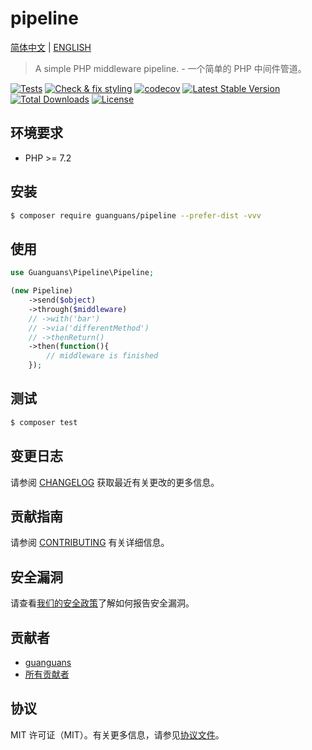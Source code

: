 # pipeline

[简体中文](README-CN.md) | [ENGLISH](README.md)

> A simple PHP middleware pipeline. - 一个简单的 PHP 中间件管道。

[![Tests](https://github.com/guanguans/pipeline/workflows/Tests/badge.svg)](https://github.com/guanguans/pipeline/actions)
[![Check & fix styling](https://github.com/guanguans/pipeline/workflows/Check%20&%20fix%20styling/badge.svg)](https://github.com/guanguans/pipeline/actions)
[![codecov](https://codecov.io/gh/guanguans/pipeline/branch/main/graph/badge.svg?token=URGFAWS6S4)](https://codecov.io/gh/guanguans/pipeline)
[![Latest Stable Version](https://poser.pugx.org/guanguans/pipeline/v)](//packagist.org/packages/guanguans/pipeline)
[![Total Downloads](https://poser.pugx.org/guanguans/pipeline/downloads)](//packagist.org/packages/guanguans/pipeline)
[![License](https://poser.pugx.org/guanguans/pipeline/license)](//packagist.org/packages/guanguans/pipeline)

## 环境要求

* PHP >= 7.2

## 安装

``` bash
$ composer require guanguans/pipeline --prefer-dist -vvv
```

## 使用

``` php
use Guanguans\Pipeline\Pipeline;

(new Pipeline)
	->send($object)
    ->through($middleware)
    // ->with('bar')
    // ->via('differentMethod')
    // ->thenReturn()
    ->then(function(){
    	// middleware is finished
    });
```

## 测试

``` bash
$ composer test
```

## 变更日志

请参阅 [CHANGELOG](CHANGELOG.md) 获取最近有关更改的更多信息。

## 贡献指南

请参阅 [CONTRIBUTING](.github/CONTRIBUTING.md) 有关详细信息。

## 安全漏洞

请查看[我们的安全政策](../../security/policy)了解如何报告安全漏洞。

## 贡献者

* [guanguans](https://github.com/guanguans)
* [所有贡献者](../../contributors)

## 协议

MIT 许可证（MIT）。有关更多信息，请参见[协议文件](LICENSE)。
